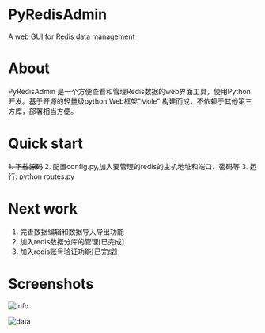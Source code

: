 PyRedisAdmin
============

A web GUI for Redis data management

About
========
PyRedisAdmin 是一个方便查看和管理Redis数据的web界面工具，使用Python开发。基于开源的轻量级python Web框架"Mole"
构建而成，不依赖于其他第三方库，部署相当方便。

Quick start
========
~~1. 下载源码~~
2. 配置config.py,加入要管理的redis的主机地址和端口、密码等
3. 运行: python routes.py

Next work
========
1. 完善数据编辑和数据导入导出功能
2. 加入redis数据分库的管理[已完成]
3. 加入redis账号验证功能[已完成]

Screenshots
========
![info](https://github.com/JoneXiong/PyRedisAdmin/raw/master/media/images/info.jpg)

![data](https://github.com/JoneXiong/PyRedisAdmin/raw/master/media/images/data.jpg)
